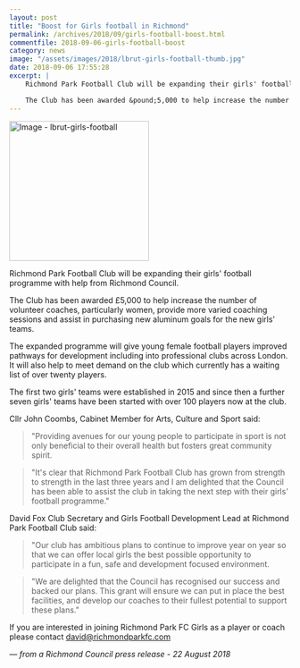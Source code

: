 ```yaml
---
layout: post
title: "Boost for Girls football in Richmond"
permalink: /archives/2018/09/girls-football-boost.html
commentfile: 2018-09-06-girls-football-boost
category: news
image: "/assets/images/2018/lbrut-girls-football-thumb.jpg"
date: 2018-09-06 17:55:28
excerpt: |
    Richmond Park Football Club will be expanding their girls' football programme with help from Richmond Council.

    The Club has been awarded &pound;5,000 to help increase the number of volunteer coaches, particularly women, provide more varied coaching sessions and assist in purchasing new aluminum goals for the new girls' teams.
---
```

<a href="/assets/images/2018/lbrut-girls-football.jpg" title="Click for a larger image"><img src="/assets/images/2018/lbrut-girls-football-thumb.jpg" width="250" alt="Image - lbrut-girls-football"  class="photo right"/></a>

Richmond Park Football Club will be expanding their girls' football programme with help from Richmond Council.

The Club has been awarded &pound;5,000 to help increase the number of volunteer coaches, particularly women, provide more varied coaching sessions and assist in purchasing new aluminum goals for the new girls' teams.

The expanded programme will give young female football players improved pathways for development including into professional clubs across London. It will also help to meet demand on the club which currently has a waiting list of over twenty players.

The first two girls' teams were established in 2015 and since then a further seven girls' teams have been started with over 100 players now at the club.

Cllr John Coombs, Cabinet Member for Arts, Culture and Sport said:

> "Providing avenues for our young people to participate in sport is not only beneficial to their overall health but fosters great community spirit.


> "It's clear that Richmond Park Football Club has grown from strength to strength in the last three years and I am delighted that the Council has been able to assist the club in taking the next step with their girls' football programme."


David Fox Club Secretary and Girls Football Development Lead at Richmond Park Football Club said:

> "Our club has ambitious plans to continue to improve year on year so that we can offer local girls the best possible opportunity to participate in a fun, safe and development focused environment.


> "We are delighted that the Council has recognised our success and backed our plans. This grant will ensure we can put in place the best facilities, and develop our coaches to their fullest potential to support these plans."


If you are interested in joining Richmond Park FC Girls as a player or coach please contact [david@richmondparkfc.com](:mailto:david@richmondparkfc.com)

<cite>&mdash; from a Richmond Council press release - 22 August 2018</cite>
